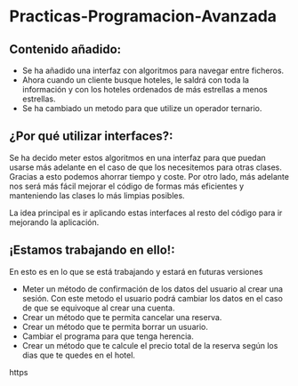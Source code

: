 # Practicas-Programacion-Avanzada

## Contenido añadido:

- Se ha añadido una interfaz con algoritmos para navegar entre ficheros.
- Ahora cuando un cliente busque hoteles, le saldrá con toda la información y con los hoteles ordenados de más estrellas a menos estrellas.
- Se ha cambiado un metodo para que utilize un operador ternario.

## ¿Por qué utilizar interfaces?:

  Se ha decido meter estos algoritmos en una interfaz para que puedan usarse más adelante en el caso de que los necesitemos para otras clases. Gracias a esto podemos ahorrar tiempo y coste.
  Por otro lado, más adelante nos será más fácil mejorar el código de formas más eficientes y manteniendo las clases lo más limpias posibles.
  
  La idea principal es ir aplicando estas interfaces al resto del código para ir mejorando la aplicación.
  
## ¡Estamos trabajando en ello!:

En esto es en lo que se está trabajando y estará en futuras versiones

- Meter un método de confirmación de los datos del usuario al crear una sesión. Con este metodo el usuario podrá cambiar los datos en el caso de que se equivoque al crear una cuenta.
- Crear un método que te permita cancelar una reserva.
- Crear un método que te permita borrar un usuario.
- Cambiar el programa para que tenga herencia.
- Crear un método que te calcule el precio total de la reserva según los dias que te quedes en el hotel.

https
